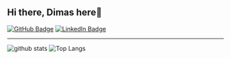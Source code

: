 ## Hi there, Dimas here👋

[![GitHub Badge](https://img.shields.io/github/followers/dimasmaulana99?style=social)](https://github.com/dimasmaulana99?tab=followers)
[![LinkedIn Badge](https://img.shields.io/badge/My-LinkedIn-blue)](https://www.linkedin.com/in/dimasmaulana99)

---
![github stats](https://github-readme-stats-sigma-five.vercel.app/api?username=dimasmaulana99&theme=github_dark&show_icons=true)
![Top Langs](https://github-readme-stats-sigma-five.vercel.app/api/top-langs/?username=dimasmaulana99&langs_count=3&hide=go,html,css,tex)
